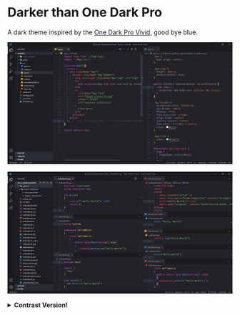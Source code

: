 # Darker than One Dark Pro

A dark theme inspired by the [One Dark Pro Vivid](https://marketplace.visualstudio.com/items?itemName=zhuangtongfa.Material-theme), good bye blue.

![Normal CRA](https://github.com/HigorLoren/darker-than-one-dark-pro/blob/master/assets/normal-cra.jpg?raw=true)

![Normal Hello Word](https://github.com/HigorLoren/darker-than-one-dark-pro/blob/master/assets/normal-hello-world.jpg?raw=true)

<details>
  <summary><b>Contrast Version!</b></summary>

![Contrast CRA](https://github.com/HigorLoren/darker-than-one-dark-pro/blob/master/assets/contrast-cra.jpg?raw=true)

![Contrast Hello World](https://github.com/HigorLoren/darker-than-one-dark-pro/blob/master/assets/contrast-hello-world.jpg?raw=true)

</details>
